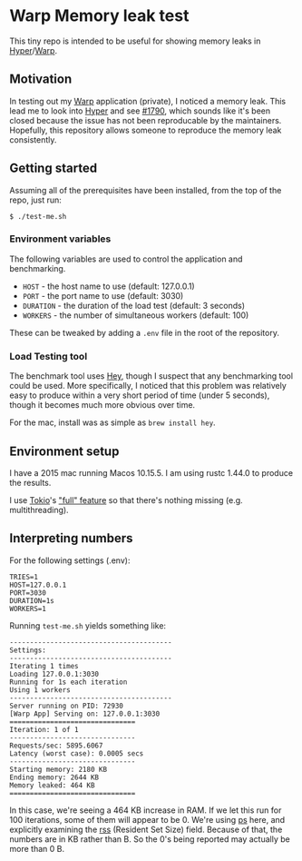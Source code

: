 # Warp Memory leak test

This tiny repo is intended to be useful for showing memory leaks in [Hyper]/[Warp].

## Motivation

In testing out my [Warp] application (private), I noticed a memory leak.  This 
lead me to look into [Hyper] and see [#1790], which sounds like it's been closed
because the issue has not been reproducable by the maintainers.  Hopefully,
this repository allows someone to reproduce the memory leak consistently.

[Warp]: https://github.com/seanmonstar/warp
[Hyper]: https://github.com/hyperium/hyper
[#1790]: https://github.com/hyperium/hyper/issues/1790

## Getting started

Assuming all of the prerequisites have been installed, from the top of the repo,
just run:

```shell
$ ./test-me.sh
```

### Environment variables

The following variables are used to control the application and benchmarking.

* `HOST` - the host name to use (default: 127.0.0.1)
* `PORT` - the port name to use (default: 3030)
* `DURATION` - the duration of the load test (default: 3 seconds)
* `WORKERS` - the number of simultaneous workers (default: 100)

These can be tweaked by adding a `.env` file in the root of the repository.

### Load Testing tool

The benchmark tool uses [Hey], though I suspect that any benchmarking tool could
be used.  More specifically, I noticed that this problem was relatively easy to
produce within a very short period of time (under 5 seconds), though it becomes
much more obvious over time.

For the mac, install was as simple as `brew install hey`.

[Hey]: https://github.com/rakyll/hey

## Environment setup

I have a 2015 mac running Macos 10.15.5.  I am using rustc 1.44.0 to produce the
results.  

I use [Tokio]'s ["full" feature] so that there's nothing missing 
(e.g. multithreading).

[Tokio]: https://github.com/tokio-rs/tokio
["full" feature]: https://github.com/tokio-rs/tokio/blob/master/tokio/Cargo.toml#L31-L48

## Interpreting numbers

For the following settings (.env):

```
TRIES=1
HOST=127.0.0.1
PORT=3030
DURATION=1s
WORKERS=1
```

Running `test-me.sh` yields something like:

```
----------------------------------------
Settings:
----------------------------------------
Iterating 1 times
Loading 127.0.0.1:3030
Running for 1s each iteration
Using 1 workers
----------------------------------------
Server running on PID: 72930
[Warp App] Serving on: 127.0.0.1:3030
===============================
Iteration: 1 of 1
-------------------------------
Requests/sec: 5895.6067
Latency (worst case): 0.0005 secs
-------------------------------
Starting memory: 2180 KB
Ending memory: 2644 KB
Memory leaked: 464 KB
===============================
```

In this case, we're seeing a 464 KB increase in RAM.  If we let this run for
100 iterations, some of them will appear to be 0.  We're using [ps] here, and
explicitly examining the [rss] (Resident Set Size) field.  Because of that, the 
numbers are in KB rather than B.  So the 0's being reported may actually be more 
than 0 B.

[ps]: https://man7.org/linux/man-pages/man1/ps.1.html
[rss]: https://linuxconfig.org/ps-output-difference-between-vsz-vs-rss-memory-usage
